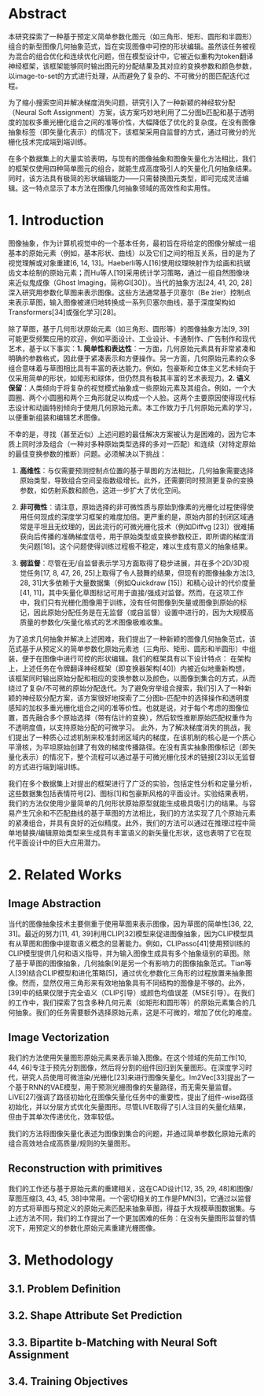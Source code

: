 # Abstract
本研究探索了一种基于预定义简单参数化图元（如三角形、矩形、圆形和半圆形）组合的新型图像几何抽象范式，旨在实现图像中可控的形状编辑。虽然该任务被视为混合的组合优化和连续优化问题，但在模型设计中，它被近似重构为token翻译神经框架，该框架能够同时输出图元的分配结果及其对应的变换参数和颜色参数，以image-to-set的方式进行处理，从而避免了复杂的、不可微分的图匹配迭代过程。

为了缩小搜索空间并解决梯度消失问题，研究引入了一种新颖的神经软分配（Neural Soft Assignment）方案，该方案巧妙地利用了二分图b匹配和基于透明度的加权多重光栅化组合之间的准等价性，大幅降低了优化的复杂度。在没有图像抽象标签（即矢量化表示）的情况下，该框架采用自监督的方式，通过可微分的光栅化技术完成端到端训练。

在多个数据集上的大量实验表明，与现有的图像抽象和图像矢量化方法相比，我们的框架仅使用四种简单图元的组合，就能生成高度吸引人的矢量化几何抽象结果。同时，该方法具有极简的形状编辑能力——只需替换图元类型，即可完成灵活编辑。这一特点显示了本方法在图像几何抽象领域的高效性和实用性。
# 1. Introduction
图像抽象，作为计算机视觉中的一个基本任务，最初旨在将给定的图像分解成一组基本的原始元素（例如，基本形状、曲线）以及它们之间的相互关系，目的是为了视觉理解或对象重建[6, 14, 13]。Haeberli等人[16]使用纹理映射作为绘画和抗锯齿文本绘制的原始元素；而Hu等人[19]采用统计学习策略，通过一组自然图像块来近似鬼成像（Ghost Imaging，简称GI[30]）。当代的抽象方法[24, 41, 20, 28]深入研究用参数化草图来表示图像。这些方法通常基于贝塞尔（Be ́zier）控制点来表示草图，输入图像被递归地转换成一系列贝塞尔曲线，基于深度架构如Transformers[34]或强化学习[28]。

除了草图，基于几何形状原始元素（如三角形、圆形等）的图像抽象方法[9, 39]可能更受频繁应用的欢迎，例如平面设计、工业设计、卡通制作、广告制作和现代艺术，基于以下事实：**1. 简单性和表达性**：一方面，几何原始元素具有非常紧凑和明确的参数格式，因此便于紧凑表示和方便操作。另一方面，几何原始元素的众多组合意味着与草图相比具有丰富的表达能力。例如，包豪斯和立体主义艺术倾向于仅采用简单的形状，如矩形和球体，但仍然具有极其丰富的艺术表现力。**2. 语义保留**：人类倾向于将复杂的视觉模式抽象成一些原始元素及其组合。例如，一个大圆圈、两个小圆圈和两个三角形就足以构成一个人脸。这两个主要原因使得现代标志设计和动画特别倾向于使用几何原始元素。本工作致力于几何原始元素的学习，以便重新组装和编辑艺术图像。

不幸的是，寻找（甚至近似）上述问题的最佳解决方案被认为是困难的，因为它本质上同时涉及组合（一种对多种原始类型选择的多对一匹配）和连续（对特定原始的最佳变换参数的推断）问题。必须解决以下挑战：

1. **高维性**：与仅需要预测控制点位置的基于草图的方法相比，几何抽象需要选择原始类型，导致组合空间呈指数级增长。此外，还需要同时预测更复杂的变换参数，如仿射系数和颜色，这进一步扩大了优化空间。
    
2. **非可微性**：请注意，原始选择的非可微性质与原始到像素的光栅化过程使得使用任何现成的深度学习框架的难度加倍。更严重的是，原始内部的封闭区域通常是平坦且无纹理的，因此流行的可微光栅化技术（例如Diffvg [23]）很难捕获向后传播的准确梯度信号，用于原始类型或变换参数校正，即所谓的梯度消失问题[18]。这个问题使得训练过程极不稳定，难以生成有意义的抽象结果。
    
3. **弱监督**：尽管在无/自监督表示学习方面取得了稳步进展，并在多个2D/3D视觉任务[17, 8, 47, 26, 25]上取得了令人鼓舞的结果，但现有的图像抽象方法[3, 28, 31]大多依赖于大量数据集（例如Quickdraw [15]）和精心设计的代价度量[41, 11]，其中矢量化草图标记可用于直接/强成对监督。然而，在这项工作中，我们只有光栅化图像用于训练，没有任何图像到矢量或图像到原始的标记，因此原始分配任务是在无监督（或自监督）设置中进行的，因为大规模高质量的参数化/矢量化格式的艺术图像极难收集。


为了追求几何抽象并解决上述困难，我们提出了一种新颖的图像几何抽象范式，该范式基于从预定义的简单参数化原始元素池（三角形、矩形、圆形和半圆形）中组装，便于在图像中进行可控的形状编辑。我们的框架具有以下设计特点：
在架构上，上述任务在令牌翻译神经框架（即变换器架构[40]）内被近似地重新构想，该框架同时输出原始分配和相应的变换参数以及颜色，以图像到集合的方式，从而绕过了复杂/不可微的原始分配迭代。为了避免穷举组合搜索，我们引入了一种新颖的神经软分配方案，该方案很好地探索了二分图b-匹配中的选择操作和透明度感知的加权多重光栅化组合之间的准等价性。也就是说，对于每个考虑的图像位置，首先融合多个原始选择（带有估计的变换），然后软性推断原始匹配权重作为不透明度值，以支持原始分配的可微学习。
此外，为了解决梯度消失的挑战，我们提出了一种质心过滤机制来校准封闭区域内的梯度，在该机制的核心是一个质心平滑核，为平坦原始创建了有效的梯度传播路径。在没有真实抽象图像标记（即矢量化表示）的情况下，整个流程可以通过基于可微光栅化技术的链接[23]以无监督的方式进行端到端训练。

我们在多个数据集上对提出的框架进行了广泛的实验，包括定性分析和定量分析，这些数据集包括表情符号[2]、图标[1]和包豪斯风格的平面设计。实验结果表明，我们的方法仅使用少量简单的几何形状原始原型就能生成极具吸引力的结果。与容易产生冗余和不匹配曲线的基于草图的方法相比，我们的方法实现了几个原始元素的紧凑组合，并具有良好的近似精度。此外，我们的方法可以通过在推理过程中简单地替换/编辑原始类型来生成具有丰富语义的新矢量化形状，这也表明了它在现代平面设计中的巨大应用潜力。

# 2. Related Works
## Image Abstraction
当代的图像抽象技术主要侧重于使用草图来表示图像，因为草图的简单性[36, 22, 31]。最近的努力[11, 41, 39]利用CLIP[32]模型来促进图像抽象，因为CLIP模型具有从草图和图像中提取语义概念的显著能力。例如，CLIPasso[41]使用预训练的CLIP模型提供几何和语义指导，并为输入图像生成具有多个抽象级别的草图。除了基于草图的图像抽象，几何抽象[9]是另一个有影响力的图像抽象范式。Tian等人[39]结合CLIP模型和进化策略[5]，通过优化参数化三角形的过程放置来抽象图像。然而，显然仅用三角形来有效地抽象具有不同结构的图像是不够的。此外，[39]中的结果仅限于完全语义（CLIP引导）或颜色均值误差（MSE引导）。在我们的工作中，我们探索了包含多种几何元素（如矩形和圆形等）的原始元素集合的几何抽象。我们的任务需要额外选择原始元素，这是不可微的，增加了优化的难度。

## Image Vectorization
我们的方法使用矢量图形原始元素来表示输入图像。在这个领域的先前工作[10, 44, 46]专注于预先分割图像，然后将分割的组件回归到矢量图形。在深度学习时代，研究人员使用可微渲染/光栅化[23]来进行图像矢量化。Im2Vec[33]提出了一个基于RNN的VAE模型，用于预测光栅图像的矢量路径，而无需矢量监督。LIVE[27]强调了路径初始化在图像矢量化任务中的重要性，提出了组件-wise路径初始化，并以分层方式优化矢量图形。尽管LIVE取得了引人注目的矢量化结果，但由于其单次传递优化，效率较低。

我们的方法将图像矢量化表述为图像到集合的问题，并通过简单参数化原始元素的组合高效地合成高质量/规则的矢量图形。

## Reconstruction with primitives
我们的工作还与基于原始元素的重建相关，这在CAD设计[12, 35, 29, 48]和图像/草图压缩[3, 43, 45, 38]中常用。一个密切相关的工作是PMN[3]，它通过以监督的方式将草图与预定义的原始元素匹配来抽象草图，得益于大规模草图数据集。与上述方法不同，我们的工作提出了一个更加困难的任务：在没有矢量图形监督的情况下，用预定义的参数化原始元素重建光栅图像。

# 3. Methodology
## 3.1. Problem Definition

## 3.2. Shape Attribute Set Prediction

## 3.3. Bipartite b-Matching with Neural Soft Assignment

## 3.4. Training Objectives

